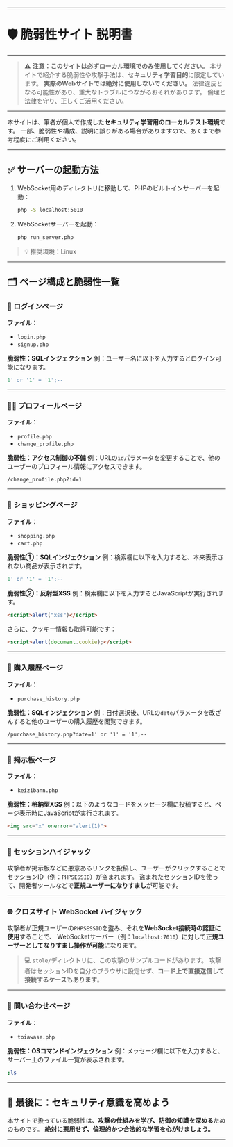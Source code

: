 
---

# 🛡️ 脆弱性サイト 説明書
---

> ⚠️ **注意：このサイトは必ずローカル環境でのみ使用してください。**
> 本サイトで紹介する脆弱性や攻撃手法は、**セキュリティ学習目的**に限定しています。
> **実際のWebサイトでは絶対に使用しないでください。**
> 法律違反となる可能性があり、重大なトラブルにつながるおそれがあります。
> 倫理と法律を守り、正しくご活用ください。




---

本サイトは、筆者が個人で作成した**セキュリティ学習用のローカルテスト環境**です。
一部、脆弱性や構成、説明に誤りがある場合がありますので、あくまで参考程度にご利用ください。

---




## ✅ サーバーの起動方法

1. WebSocket用のディレクトリに移動して、PHPのビルトインサーバーを起動：

   ```bash
   php -S localhost:5010
   ```

2. WebSocketサーバーを起動：

   ```bash
   php run_server.php
   ```

> 💡 推奨環境：Linux

---

## 🗂 ページ構成と脆弱性一覧

### 🔐 ログインページ

**ファイル**：

* `login.php`
* `signup.php`

**脆弱性：SQLインジェクション**
例：ユーザー名に以下を入力するとログイン可能になります。

```sql
1' or '1' = '1';--
```

---

### 🧑‍💼 プロフィールページ

**ファイル**：

* `profile.php`
* `change_profile.php`

**脆弱性：アクセス制御の不備**
例：URLの`id`パラメータを変更することで、他のユーザーのプロフィール情報にアクセスできます。

```
/change_profile.php?id=1
```

---

### 🛒 ショッピングページ

**ファイル**：

* `shopping.php`
* `cart.php`

**脆弱性①：SQLインジェクション**
例：検索欄に以下を入力すると、本来表示されない商品が表示されます。

```sql
1' or '1' = '1';--
```

**脆弱性②：反射型XSS**
例：検索欄に以下を入力するとJavaScriptが実行されます。

```html
<script>alert("xss")</script>
```

さらに、クッキー情報も取得可能です：

```html
<script>alert(document.cookie);</script>
```

---

### 🧾 購入履歴ページ

**ファイル**：

* `purchase_history.php`

**脆弱性：SQLインジェクション**
例：日付選択後、URLの`date`パラメータを改ざんすると他のユーザーの購入履歴を閲覧できます。

```
/purchase_history.php?date=1' or '1' = '1';--
```

---

### 💬 掲示板ページ

**ファイル**：

* `keizibann.php`

**脆弱性：格納型XSS**
例：以下のようなコードをメッセージ欄に投稿すると、ページ表示時にJavaScriptが実行されます。

```html
<img src="x" onerror="alert(1)">
```

---

### 🍪 セッションハイジャック

攻撃者が掲示板などに悪意あるリンクを投稿し、ユーザーがクリックすることで
セッションID（例：`PHPSESSID`）が盗まれます。
盗まれたセッションIDを使って、開発者ツールなどで**正規ユーザーになりすまし**が可能です。

---

### 🌐 クロスサイト WebSocket ハイジャック

攻撃者が正規ユーザーの`PHPSESSID`を盗み、それを**WebSocket接続時の認証に使用**することで、
WebSocketサーバー（例：`localhost:7010`）に対して**正規ユーザーとしてなりすまし操作が可能**になります。

> 💻 `stole/`ディレクトリに、この攻撃のサンプルコードがあります。
> 攻撃者はセッションIDを自分のブラウザに設定せず、**コード上で直接送信して接続するケースもあります**。

---

### 📩 問い合わせページ

**ファイル**：

* `toiawase.php`

**脆弱性：OSコマンドインジェクション**
例：メッセージ欄に以下を入力すると、サーバー上のファイル一覧が表示されます。

```bash
;ls
```

---

## 🔐 最後に：セキュリティ意識を高めよう

本サイトで扱っている脆弱性は、**攻撃の仕組みを学び、防御の知識を深める**ためのものです。
**絶対に悪用せず、倫理的かつ合法的な学習を心がけましょう。**

---

